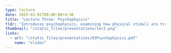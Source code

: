 ```yaml
---
type: lecture  
date: 2025-03-01T08:00:00+4:30  
title: "Lecture Three: Psychophysics"  
tldr: "Introduces psychophysics, examining how physical stimuli are translated into psychological experiences. Covers sensory thresholds, Weber's Law, Fechner's Law, signal detection theory, and methods to quantify perception, emphasizing their application to cognitive neuroscience."  
thumbnail: "/static_files/presentations/lec3.png"  
links:  
  - url: "/static_files/presentations/03Psychophysics.pdf"  
    name: "slides"  
---
```

